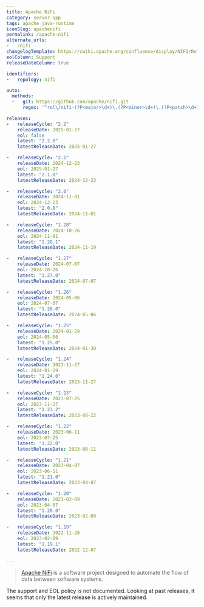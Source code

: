 ```yaml
---
title: Apache NiFi
category: server-app
tags: apache java-runtime
iconSlug: apachenifi
permalink: /apache-nifi
alternate_urls:
-   /nifi
changelogTemplate: https://cwiki.apache.org/confluence/display/NIFI/Release+Notes#ReleaseNotes-Version__LATEST__
eolColumn: Support
releaseDateColumn: true

identifiers:
-   repology: nifi

auto:
  methods:
  -   git: https://github.com/apache/nifi.git
      regex: '^rel\/nifi-(?P<major>\d+)\.(?P<minor>\d+)\.(?P<patch>\d+)$'

releases:
-   releaseCycle: "2.2"
    releaseDate: 2025-01-27
    eol: false
    latest: "2.2.0"
    latestReleaseDate: 2025-01-27

-   releaseCycle: "2.1"
    releaseDate: 2024-12-23
    eol: 2025-01-27
    latest: "2.1.0"
    latestReleaseDate: 2024-12-23

-   releaseCycle: "2.0"
    releaseDate: 2024-11-01
    eol: 2024-12-23
    latest: "2.0.0"
    latestReleaseDate: 2024-11-01

-   releaseCycle: "1.28"
    releaseDate: 2024-10-26
    eol: 2024-11-01
    latest: "1.28.1"
    latestReleaseDate: 2024-11-19

-   releaseCycle: "1.27"
    releaseDate: 2024-07-07
    eol: 2024-10-26
    latest: "1.27.0"
    latestReleaseDate: 2024-07-07

-   releaseCycle: "1.26"
    releaseDate: 2024-05-06
    eol: 2024-07-07
    latest: "1.26.0"
    latestReleaseDate: 2024-05-06

-   releaseCycle: "1.25"
    releaseDate: 2024-01-29
    eol: 2024-05-06
    latest: "1.25.0"
    latestReleaseDate: 2024-01-30

-   releaseCycle: "1.24"
    releaseDate: 2023-11-27
    eol: 2024-01-29
    latest: "1.24.0"
    latestReleaseDate: 2023-11-27

-   releaseCycle: "1.23"
    releaseDate: 2023-07-25
    eol: 2023-11-27
    latest: "1.23.2"
    latestReleaseDate: 2023-08-22

-   releaseCycle: "1.22"
    releaseDate: 2023-06-11
    eol: 2023-07-25
    latest: "1.22.0"
    latestReleaseDate: 2023-06-11

-   releaseCycle: "1.21"
    releaseDate: 2023-04-07
    eol: 2023-06-11
    latest: "1.21.0"
    latestReleaseDate: 2023-04-07

-   releaseCycle: "1.20"
    releaseDate: 2023-02-09
    eol: 2023-04-07
    latest: "1.20.0"
    latestReleaseDate: 2023-02-09

-   releaseCycle: "1.19"
    releaseDate: 2022-11-28
    eol: 2023-02-09
    latest: "1.19.1"
    latestReleaseDate: 2022-12-07

---
```


> [Apache NiFi](https://nifi.apache.org/) is a software project designed to automate the flow of data between software
> systems.

The support and EOL policy is not documented. Looking at past releases, it seems that only the latest release is
actively maintained.
